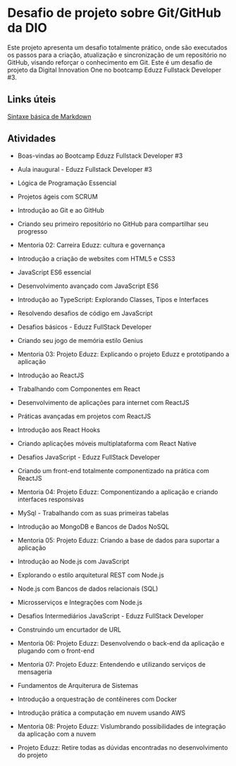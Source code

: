 # Desafio de projeto sobre Git/GitHub da DIO

Este projeto apresenta um desafio totalmente prático, onde são executados os passos para a criação, atualização e sincronização de um repositório no GitHub, visando reforçar o conhecimento em Git. Este é um desafio de projeto da Digital Innovation One no bootcamp Eduzz Fullstack Developer #3.

## Links úteis

[Sintaxe básica de Markdown](https://www.markdownguide.org/basic-syntax/)

## Atividades

- Boas-vindas ao Bootcamp Eduzz Fullstack Developer #3

- Aula inaugural - Eduzz Fullstack Developer #3

- Lógica de Programação Essencial

- Projetos ágeis com SCRUM

- Introdução ao Git e ao GitHub

- Criando seu primeiro repositório no GitHub para compartilhar seu progresso

- Mentoria 02: Carreira Eduzz: cultura e governança

- Introdução a criação de websites com HTML5 e CSS3

- JavaScript ES6 essencial

- Desenvolvimento avançado com JavaScript ES6

- Introdução ao TypeScript: Explorando Classes, Tipos e Interfaces

- Resolvendo desafios de código em JavaScript

- Desafios básicos - Eduzz FullStack Developer

- Criando seu jogo de memória estilo Genius

- Mentoria 03: Projeto Eduzz: Explicando o projeto Eduzz e prototipando a aplicação

- Introdução ao ReactJS

- Trabalhando com Componentes em React

- Desenvolvimento de aplicações para internet com ReactJS

- Práticas avançadas em projetos com ReactJS

- Introdução aos React Hooks

- Criando aplicações móveis multiplataforma com React Native

- Desafios JavaScript - Eduzz FullStack Developer

- Criando um front-end totalmente componentizado na prática com ReactJS

- Mentoria 04: Projeto Eduzz: Componentizando a aplicação e criando interfaces responsivas

- MySql - Trabalhando com as suas primeiras tabelas

- Introdução ao MongoDB e Bancos de Dados NoSQL

- Mentoria 05: Projeto Eduzz: Criando a base de dados para suportar a aplicação

- Introdução ao Node.js com JavaScript

- Explorando o estilo arquitetural REST com Node.js

- Node.js com Bancos de dados relacionais (SQL)

- Microsserviços e Integrações com Node.js

- Desafios Intermediários JavaScript - Eduzz FullStack Developer

- Construindo um encurtador de URL

- Mentoria 06: Projeto Eduzz: Desenvolvendo o back-end da aplicação e plugando com o front-end

- Mentoria 07: Projeto Eduzz: Entendendo e utilizando serviços de mensageria

- Fundamentos de Arquiterura de Sistemas

- Introdução a orquestração de contêineres com Docker

- Introdução prática a computação em nuvem usando AWS

- Mentoria 08: Projeto Eduzz: Vislumbrando possibilidades de integração da aplicação com a nuvem

- Projeto Eduzz: Retire todas as dúvidas encontradas no desenvolvimento do projeto
